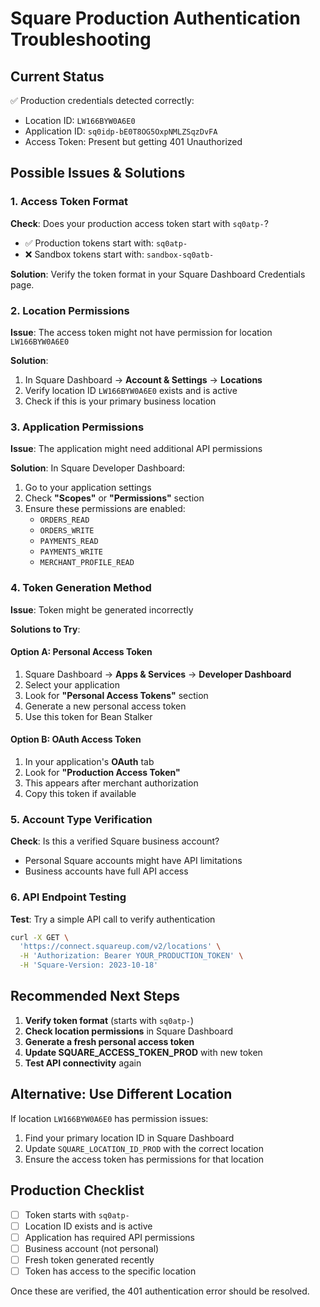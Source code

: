 # Square Production Authentication Troubleshooting

## Current Status
✅ Production credentials detected correctly:
- Location ID: `LW166BYW0A6E0`
- Application ID: `sq0idp-bE0T8OG5OxpNMLZSqzDvFA`
- Access Token: Present but getting 401 Unauthorized

## Possible Issues & Solutions

### 1. Access Token Format
**Check**: Does your production access token start with `sq0atp-`?
- ✅ Production tokens start with: `sq0atp-`
- ❌ Sandbox tokens start with: `sandbox-sq0atb-`

**Solution**: Verify the token format in your Square Dashboard Credentials page.

### 2. Location Permissions
**Issue**: The access token might not have permission for location `LW166BYW0A6E0`

**Solution**: 
1. In Square Dashboard → **Account & Settings** → **Locations**
2. Verify location ID `LW166BYW0A6E0` exists and is active
3. Check if this is your primary business location

### 3. Application Permissions
**Issue**: The application might need additional API permissions

**Solution**: In Square Developer Dashboard:
1. Go to your application settings
2. Check **"Scopes"** or **"Permissions"** section
3. Ensure these permissions are enabled:
   - `ORDERS_READ`
   - `ORDERS_WRITE` 
   - `PAYMENTS_READ`
   - `PAYMENTS_WRITE`
   - `MERCHANT_PROFILE_READ`

### 4. Token Generation Method
**Issue**: Token might be generated incorrectly

**Solutions to Try**:

#### Option A: Personal Access Token
1. Square Dashboard → **Apps & Services** → **Developer Dashboard**
2. Select your application
3. Look for **"Personal Access Tokens"** section
4. Generate a new personal access token
5. Use this token for Bean Stalker

#### Option B: OAuth Access Token  
1. In your application's **OAuth** tab
2. Look for **"Production Access Token"**
3. This appears after merchant authorization
4. Copy this token if available

### 5. Account Type Verification
**Check**: Is this a verified Square business account?
- Personal Square accounts might have API limitations
- Business accounts have full API access

### 6. API Endpoint Testing
**Test**: Try a simple API call to verify authentication

```bash
curl -X GET \
  'https://connect.squareup.com/v2/locations' \
  -H 'Authorization: Bearer YOUR_PRODUCTION_TOKEN' \
  -H 'Square-Version: 2023-10-18'
```

## Recommended Next Steps

1. **Verify token format** (starts with `sq0atp-`)
2. **Check location permissions** in Square Dashboard
3. **Generate a fresh personal access token**
4. **Update SQUARE_ACCESS_TOKEN_PROD** with new token
5. **Test API connectivity** again

## Alternative: Use Different Location
If location `LW166BYW0A6E0` has permission issues:
1. Find your primary location ID in Square Dashboard
2. Update `SQUARE_LOCATION_ID_PROD` with the correct location
3. Ensure the access token has permissions for that location

## Production Checklist
- [ ] Token starts with `sq0atp-`
- [ ] Location ID exists and is active
- [ ] Application has required API permissions
- [ ] Business account (not personal) 
- [ ] Fresh token generated recently
- [ ] Token has access to the specific location

Once these are verified, the 401 authentication error should be resolved.